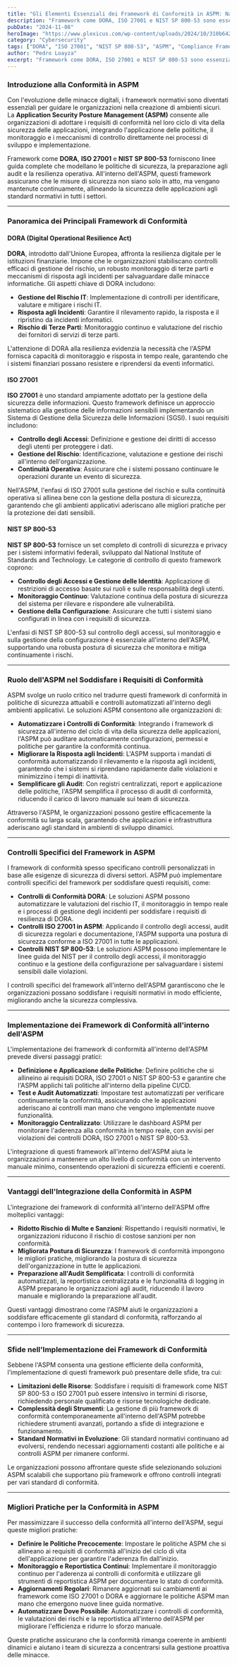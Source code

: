 ```yaml
---
title: "Gli Elementi Essenziali dei Framework di Conformità in ASPM: Navigare DORA, ISO 27001 e NIST SP 800-53"
description: "Framework come DORA, ISO 27001 e NIST SP 800-53 sono essenziali per una robusta Application Security Posture Management, aiutando le organizzazioni a soddisfare gli standard, ridurre i rischi e mantenere la conformità normativa."
pubDate: "2024-11-08"
heroImage: "https://www.plexicus.com/wp-content/uploads/2024/10/310b642b-dd64-4777-baef-a66109d14834.webp"
category: "Cybersecurity"
tags: ["DORA", "ISO 27001", "NIST SP 800-53", "ASPM", "Compliance Frameworks", "Cybersecurity"]
author: "Pedro Loayza"
excerpt: "Framework come DORA, ISO 27001 e NIST SP 800-53 sono essenziali per una robusta Application Security Posture Management, aiutando le organizzazioni a soddisfare gli standard, ridurre i rischi e mantenere la conformità normativa."
---
```


### Introduzione alla Conformità in ASPM
Con l'evoluzione delle minacce digitali, i framework normativi sono diventati essenziali per guidare le organizzazioni nella creazione di ambienti sicuri. La **Application Security Posture Management (ASPM)** consente alle organizzazioni di adottare i requisiti di conformità nel loro ciclo di vita della sicurezza delle applicazioni, integrando l'applicazione delle politiche, il monitoraggio e i meccanismi di controllo direttamente nei processi di sviluppo e implementazione.

Framework come **DORA**, **ISO 27001** e **NIST SP 800-53** forniscono linee guida complete che modellano le politiche di sicurezza, la preparazione agli audit e la resilienza operativa. All'interno dell'ASPM, questi framework assicurano che le misure di sicurezza non siano solo in atto, ma vengano mantenute continuamente, allineando la sicurezza delle applicazioni agli standard normativi in tutti i settori.

---
### Panoramica dei Principali Framework di Conformità

#### DORA (Digital Operational Resilience Act)
**DORA**, introdotto dall'Unione Europea, affronta la resilienza digitale per le istituzioni finanziarie. Impone che le organizzazioni stabiliscano controlli efficaci di gestione del rischio, un robusto monitoraggio di terze parti e meccanismi di risposta agli incidenti per salvaguardare dalle minacce informatiche. Gli aspetti chiave di DORA includono:

* **Gestione del Rischio IT**: Implementazione di controlli per identificare, valutare e mitigare i rischi IT.
* **Risposta agli Incidenti**: Garantire il rilevamento rapido, la risposta e il ripristino da incidenti informatici.
* **Rischio di Terze Parti**: Monitoraggio continuo e valutazione del rischio dei fornitori di servizi di terze parti.

L'attenzione di DORA alla resilienza evidenzia la necessità che l'ASPM fornisca capacità di monitoraggio e risposta in tempo reale, garantendo che i sistemi finanziari possano resistere e riprendersi da eventi informatici.

#### ISO 27001
**ISO 27001** è uno standard ampiamente adottato per la gestione della sicurezza delle informazioni. Questo framework definisce un approccio sistematico alla gestione delle informazioni sensibili implementando un Sistema di Gestione della Sicurezza delle Informazioni (SGSI). I suoi requisiti includono:

* **Controllo degli Accessi**: Definizione e gestione dei diritti di accesso degli utenti per proteggere i dati.
* **Gestione del Rischio**: Identificazione, valutazione e gestione dei rischi all'interno dell'organizzazione.
* **Continuità Operativa**: Assicurare che i sistemi possano continuare le operazioni durante un evento di sicurezza.

Nell'ASPM, l'enfasi di ISO 27001 sulla gestione del rischio e sulla continuità operativa si allinea bene con la gestione della postura di sicurezza, garantendo che gli ambienti applicativi aderiscano alle migliori pratiche per la protezione dei dati sensibili.

#### NIST SP 800-53
**NIST SP 800-53** fornisce un set completo di controlli di sicurezza e privacy per i sistemi informativi federali, sviluppato dal National Institute of Standards and Technology. Le categorie di controllo di questo framework coprono:

* **Controllo degli Accessi e Gestione delle Identità**: Applicazione di restrizioni di accesso basate sui ruoli e sulle responsabilità degli utenti.
* **Monitoraggio Continuo**: Valutazione continua della postura di sicurezza del sistema per rilevare e rispondere alle vulnerabilità.
* **Gestione della Configurazione**: Assicurare che tutti i sistemi siano configurati in linea con i requisiti di sicurezza.

L'enfasi di NIST SP 800-53 sul controllo degli accessi, sul monitoraggio e sulla gestione della configurazione è essenziale all'interno dell'ASPM, supportando una robusta postura di sicurezza che monitora e mitiga continuamente i rischi.

---
### Ruolo dell'ASPM nel Soddisfare i Requisiti di Conformità
ASPM svolge un ruolo critico nel tradurre questi framework di conformità in politiche di sicurezza attuabili e controlli automatizzati all'interno degli ambienti applicativi. Le soluzioni ASPM consentono alle organizzazioni di:

* **Automatizzare i Controlli di Conformità**: Integrando i framework di sicurezza all'interno del ciclo di vita della sicurezza delle applicazioni, l'ASPM può auditare automaticamente configurazioni, permessi e politiche per garantire la conformità continua.
* **Migliorare la Risposta agli Incidenti**: L'ASPM supporta i mandati di conformità automatizzando il rilevamento e la risposta agli incidenti, garantendo che i sistemi si riprendano rapidamente dalle violazioni e minimizzino i tempi di inattività.
* **Semplificare gli Audit**: Con registri centralizzati, report e applicazione delle politiche, l'ASPM semplifica il processo di audit di conformità, riducendo il carico di lavoro manuale sui team di sicurezza.

Attraverso l'ASPM, le organizzazioni possono gestire efficacemente la conformità su larga scala, garantendo che applicazioni e infrastruttura aderiscano agli standard in ambienti di sviluppo dinamici.

---
### Controlli Specifici del Framework in ASPM
I framework di conformità spesso specificano controlli personalizzati in base alle esigenze di sicurezza di diversi settori. ASPM può implementare controlli specifici del framework per soddisfare questi requisiti, come:

* **Controlli di Conformità DORA**: Le soluzioni ASPM possono automatizzare le valutazioni del rischio IT, il monitoraggio in tempo reale e i processi di gestione degli incidenti per soddisfare i requisiti di resilienza di DORA.
* **Controlli ISO 27001 in ASPM**: Applicando il controllo degli accessi, audit di sicurezza regolari e documentazione, l'ASPM supporta una postura di sicurezza conforme a ISO 27001 in tutte le applicazioni.
* **Controlli NIST SP 800-53**: Le soluzioni ASPM possono implementare le linee guida del NIST per il controllo degli accessi, il monitoraggio continuo e la gestione della configurazione per salvaguardare i sistemi sensibili dalle violazioni.

I controlli specifici del framework all'interno dell'ASPM garantiscono che le organizzazioni possano soddisfare i requisiti normativi in modo efficiente, migliorando anche la sicurezza complessiva.

---
### Implementazione dei Framework di Conformità all'interno dell'ASPM
L'implementazione dei framework di conformità all'interno dell'ASPM prevede diversi passaggi pratici:

* **Definizione e Applicazione delle Politiche**: Definire politiche che si allineino ai requisiti DORA, ISO 27001 o NIST SP 800-53 e garantire che l'ASPM applichi tali politiche all'interno della pipeline CI/CD.
* **Test e Audit Automatizzati**: Impostare test automatizzati per verificare continuamente la conformità, assicurando che le applicazioni aderiscano ai controlli man mano che vengono implementate nuove funzionalità.
* **Monitoraggio Centralizzato**: Utilizzare le dashboard ASPM per monitorare l'aderenza alla conformità in tempo reale, con avvisi per violazioni dei controlli DORA, ISO 27001 o NIST SP 800-53.

L'integrazione di questi framework all'interno dell'ASPM aiuta le organizzazioni a mantenere un alto livello di conformità con un intervento manuale minimo, consentendo operazioni di sicurezza efficienti e coerenti.

---
### Vantaggi dell'Integrazione della Conformità in ASPM
L'integrazione dei framework di conformità all'interno dell'ASPM offre molteplici vantaggi:

* **Ridotto Rischio di Multe e Sanzioni**: Rispettando i requisiti normativi, le organizzazioni riducono il rischio di costose sanzioni per non conformità.
* **Migliorata Postura di Sicurezza**: I framework di conformità impongono le migliori pratiche, migliorando la postura di sicurezza dell'organizzazione in tutte le applicazioni.
* **Preparazione all'Audit Semplificata**: I controlli di conformità automatizzati, la reportistica centralizzata e le funzionalità di logging in ASPM preparano le organizzazioni agli audit, riducendo il lavoro manuale e migliorando la preparazione all'audit.

Questi vantaggi dimostrano come l'ASPM aiuti le organizzazioni a soddisfare efficacemente gli standard di conformità, rafforzando al contempo i loro framework di sicurezza.

---
### Sfide nell'Implementazione dei Framework di Conformità
Sebbene l'ASPM consenta una gestione efficiente della conformità, l'implementazione di questi framework può presentare delle sfide, tra cui:

* **Limitazioni delle Risorse**: Soddisfare i requisiti di framework come NIST SP 800-53 o ISO 27001 può essere intensivo in termini di risorse, richiedendo personale qualificato e risorse tecnologiche dedicate.
* **Complessità degli Strumenti**: La gestione di più framework di conformità contemporaneamente all'interno dell'ASPM potrebbe richiedere strumenti avanzati, portando a sfide di integrazione e funzionamento.
* **Standard Normativi in Evoluzione**: Gli standard normativi continuano ad evolversi, rendendo necessari aggiornamenti costanti alle politiche e ai controlli ASPM per rimanere conformi.

Le organizzazioni possono affrontare queste sfide selezionando soluzioni ASPM scalabili che supportano più framework e offrono controlli integrati per vari standard di conformità.

---
### Migliori Pratiche per la Conformità in ASPM
Per massimizzare il successo della conformità all'interno dell'ASPM, segui queste migliori pratiche:

* **Definire le Politiche Precocemente**: Impostare le politiche ASPM che si allineano ai requisiti di conformità all'inizio del ciclo di vita dell'applicazione per garantire l'aderenza fin dall'inizio.
* **Monitoraggio e Reportistica Continui**: Implementare il monitoraggio continuo per l'aderenza ai controlli di conformità e utilizzare gli strumenti di reportistica ASPM per documentare lo stato di conformità.
* **Aggiornamenti Regolari**: Rimanere aggiornati sui cambiamenti ai framework come ISO 27001 o DORA e aggiornare le politiche ASPM man mano che emergono nuove linee guida normative.
* **Automatizzare Dove Possibile**: Automatizzare i controlli di conformità, le valutazioni dei rischi e la reportistica all'interno dell'ASPM per migliorare l'efficienza e ridurre lo sforzo manuale.

Queste pratiche assicurano che la conformità rimanga coerente in ambienti dinamici e aiutano i team di sicurezza a concentrarsi sulla gestione proattiva delle minacce.